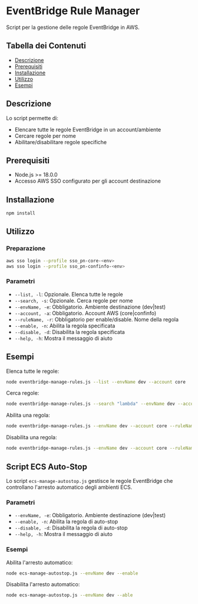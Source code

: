 # EventBridge Rule Manager

Script per la gestione delle regole EventBridge in AWS.

## Tabella dei Contenuti

* [Descrizione](#descrizione)
* [Prerequisiti](#prerequisiti)
* [Installazione](#installazione)
* [Utilizzo](#utilizzo)
* [Esempi](#esempi)

## Descrizione

Lo script permette di:
- Elencare tutte le regole EventBridge in un account/ambiente
- Cercare regole per nome
- Abilitare/disabilitare regole specifiche

## Prerequisiti

- Node.js >= 18.0.0
- Accesso AWS SSO configurato per gli account destinazione

## Installazione

```bash
npm install
```

## Utilizzo

### Preparazione

```bash
aws sso login --profile sso_pn-core-<env>
aws sso login --profile sso_pn-confinfo-<env>
```

### Parametri

- `--list, -l`: Opzionale. Elenca tutte le regole
- `--search, -s`: Opzionale. Cerca regole per nome
- `--envName, -e`: Obbligatorio. Ambiente destinazione (dev|test)
- `--account, -a`: Obbligatorio. Account AWS (core|confinfo)
- `--ruleName, -r`: Obbligatorio per enable/disable. Nome della regola
- `--enable, -n`: Abilita la regola specificata
- `--disable, -d`: Disabilita la regola specificata
- `--help, -h`: Mostra il messaggio di aiuto

## Esempi

Elenca tutte le regole:
```bash
node eventbridge-manage-rules.js --list --envName dev --account core
```

Cerca regole:
```bash
node eventbridge-manage-rules.js --search "lambda" --envName dev --account core
```

Abilita una regola:
```bash
node eventbridge-manage-rules.js --envName dev --account core --ruleName myRule --enable
```

Disabilita una regola:
```bash
node eventbridge-manage-rules.js --envName dev --account core --ruleName myRule --disable
```

## Script ECS Auto-Stop

Lo script `ecs-manage-autostop.js` gestisce le regole EventBridge che controllano l'arresto automatico degli ambienti ECS.

### Parametri

- `--envName, -e`: Obbligatorio. Ambiente destinazione (dev|test)
- `--enable, -n`: Abilita la regola di auto-stop
- `--disable, -d`: Disabilita la regola di auto-stop
- `--help, -h`: Mostra il messaggio di aiuto

### Esempi

Abilita l'arresto automatico:
```bash
node ecs-manage-autostop.js --envName dev --enable
```
Disabilita l'arresto automatico:
```bash
node ecs-manage-autostop.js --envName dev --able
```